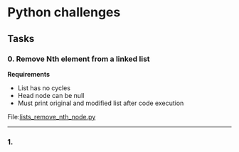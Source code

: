 # Python challenges
## Tasks

### 0. Remove Nth element from a linked list
**Requirements**
* List has no cycles
* Head node can be null
* Must print original and modified list after code execution

File:[lists_remove_nth_node.py](./lists_remove_nth_node.py)

***

### 1.